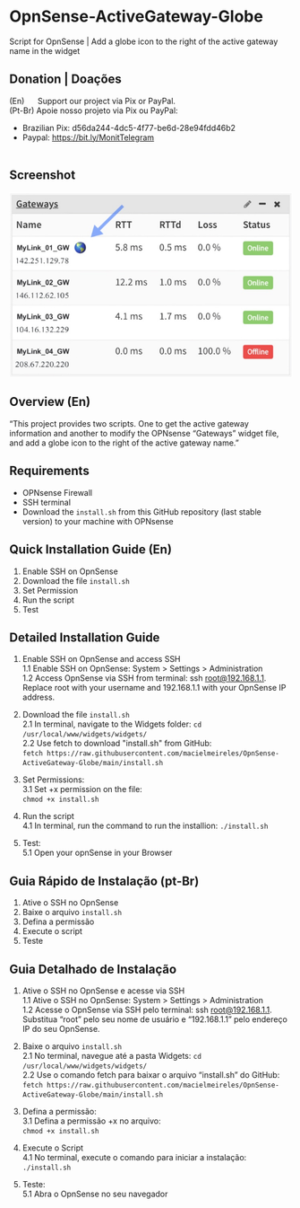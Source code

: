 # OpnSense-ActiveGateway-Globe
Script for OpnSense | Add a globe icon to the right of the active gateway name in the widget


## Donation | Doações
(En)      Support our project via Pix or PayPal. <br />
(Pt-Br) Apoie nosso projeto via Pix ou PayPal: <br />

- Brazilian Pix: d56da244-4dc5-4f77-be6d-28e94fdd46b2 <br />
- Paypal:  https://bit.ly/MonitTelegram <br /><br />

## Screenshot
![Screenshot](https://github.com/macielmeireles/OpnSense-ActiveGateway-Globe/blob/main/screenshot.jpg)


## Overview (En)
“This project provides two scripts. One to get the active gateway information and another to modify the OPNsense “Gateways” widget file, and add a globe icon to the right of the active gateway name.”


## Requirements
- OPNsense Firewall
- SSH terminal
- Download the `install.sh` from this GitHub repository (last stable version) to your machine with OPNsense



## Quick Installation Guide (En)
1. Enable SSH on OpnSense
2. Download the file `install.sh`
3. Set Permission
4. Run the script
5. Test


## Detailed Installation Guide 

1. Enable SSH on OpnSense and access SSH<br />
   1.1 Enable SSH on OpnSense: System > Settings > Administration <br />
   1.2 Access OpnSense via SSH from terminal: ssh root@192.168.1.1. Replace root with your username and 192.168.1.1 with your OpnSense IP address.<br />

2. Download the file `install.sh` <br />
   2.1 In terminal, navigate to the Widgets folder: `cd /usr/local/www/widgets/widgets/`<br />
   2.2 Use fetch to download "install.sh" from GitHub:<br /> 
    `fetch https://raw.githubusercontent.com/macielmeireles/OpnSense-ActiveGateway-Globe/main/install.sh`<br />

3. Set Permissions:<br />
   3.1 Set +x permission on the file:<br /> `chmod +x install.sh`<br />

4. Run the script  <br />
   4.1 In terminal, run the command to run the installion: `./install.sh`<br />

5. Test:<br />
   5.1 Open your opnSense in your Browser<br />
   



## Guia Rápido de Instalação (pt-Br)
1. Ative o SSH no OpnSense
2. Baixe o arquivo `install.sh`
3. Defina a permissão
4. Execute o script
5. Teste


## Guia Detalhado de Instalação 

1. Ative o SSH no OpnSense e acesse via SSH<br />
   1.1 Ative o SSH no OpnSense: System > Settings > Administration <br />
   1.2 Acesse o OpnSense via SSH pelo terminal: ssh root@192.168.1.1. Substitua “root” pelo seu nome de usuário e “192.168.1.1” pelo endereço IP do seu OpnSense.<br />

2. Baixe o arquivo `install.sh` <br />
   2.1 No terminal, navegue até a pasta Widgets: `cd /usr/local/www/widgets/widgets/`<br />
   2.2 Use o comando fetch para baixar o arquivo “install.sh” do GitHub: <br /> 
    `fetch https://raw.githubusercontent.com/macielmeireles/OpnSense-ActiveGateway-Globe/main/install.sh`<br />

3. Defina a permissão: <br />
   3.1 Defina a permissão +x no arquivo:<br /> `chmod +x install.sh`<br />

4. Execute o Script  <br />
   4.1 No terminal, execute o comando para iniciar a instalação: `./install.sh`<br />

5. Teste:<br />
   5.1 Abra o OpnSense no seu navegador <br />







